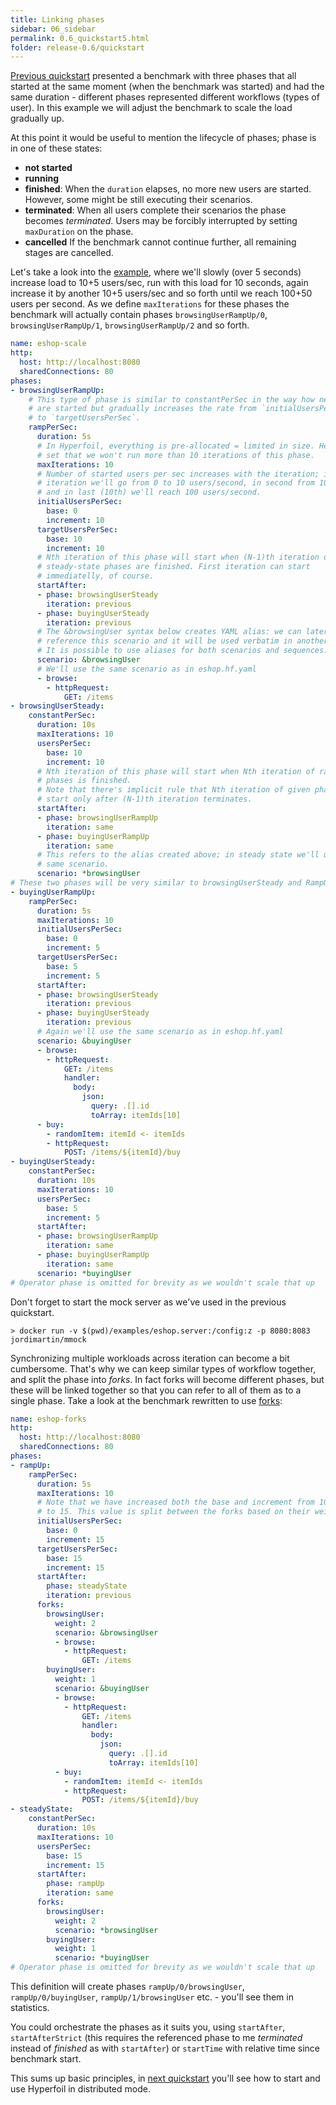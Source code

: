```yaml
---
title: Linking phases
sidebar: 06_sidebar
permalink: 0.6_quickstart5.html
folder: release-0.6/quickstart
---
```


[Previous quickstart](0.6_quickstart4.html) presented a benchmark with three phases that all started at the same moment (when the benchmark was started) and had the same duration - different phases represented different workflows (types of user). In this example we will adjust the benchmark to scale the load gradually up.

At this point it would be useful to mention the lifecycle of phases; phase is in one of these states:
* **not started**
* **running**
* **finished**: When the `duration` elapses, no more new users are started. However, some might be still executing their scenarios.
* **terminated**: When all users complete their scenarios the phase becomes *terminated*. Users may be forcibly interrupted by setting `maxDuration` on the phase.
* **cancelled** If the benchmark cannot continue further, all remaining stages are cancelled.

Let's take a look into the [example](https://github.com/Hyperfoil/Hyperfoil/blob/release-0.6/distribution/src/main/resources/examples/eshop-scale.hf.yaml), where we'll slowly (over 5 seconds) increase load to 10+5 users/sec, run with this load for 10 seconds, again increase it by another 10+5 users/sec and so forth until we reach 100+50 users per second. As we define `maxIterations` for these phases the benchmark will actually contain phases `browsingUserRampUp/0`, `browsingUserRampUp/1`, `browsingUserRampUp/2` and so forth.

```yaml
name: eshop-scale
http:
  host: http://localhost:8080
  sharedConnections: 80
phases:
- browsingUserRampUp:
    # This type of phase is similar to constantPerSec in the way how new users
    # are started but gradually increases the rate from `initialUsersPerSec`
    # to `targetUsersPerSec`.
    rampPerSec:
      duration: 5s
      # In Hyperfoil, everything is pre-allocated = limited in size. Here we'll
      # set that we won't run more than 10 iterations of this phase.
      maxIterations: 10
      # Number of started users per sec increases with the iteration; in first
      # iteration we'll go from 0 to 10 users/second, in second from 10 to 20
      # and in last (10th) we'll reach 100 users/second.
      initialUsersPerSec:
        base: 0
        increment: 10
      targetUsersPerSec:
        base: 10
        increment: 10
      # Nth iteration of this phase will start when (N-1)th iteration of other
      # steady-state phases are finished. First iteration can start
      # immediatelly, of course.
      startAfter:
      - phase: browsingUserSteady
        iteration: previous
      - phase: buyingUserSteady
        iteration: previous
      # The &browsingUser syntax below creates YAML alias: we can later
      # reference this scenario and it will be used verbatim in another phase.
      # It is possible to use aliases for both scenarios and sequences.
      scenario: &browsingUser
      # We'll use the same scenario as in eshop.hf.yaml
      - browse:
        - httpRequest:
            GET: /items
- browsingUserSteady:
    constantPerSec:
      duration: 10s
      maxIterations: 10
      usersPerSec:
        base: 10
        increment: 10
      # Nth iteration of this phase will start when Nth iteration of ramp-up
      # phases is finished.
      # Note that there's implicit rule that Nth iteration of given phase will
      # start only after (N-1)th iteration terminates.
      startAfter:
      - phase: browsingUserRampUp
        iteration: same
      - phase: buyingUserRampUp
        iteration: same
      # This refers to the alias created above; in steady state we'll use the
      # same scenario.
      scenario: *browsingUser
# These two phases will be very similar to browsingUserSteady and RampUp
- buyingUserRampUp:
    rampPerSec:
      duration: 5s
      maxIterations: 10
      initialUsersPerSec:
        base: 0
        increment: 5
      targetUsersPerSec:
        base: 5
        increment: 5
      startAfter:
      - phase: browsingUserSteady
        iteration: previous
      - phase: buyingUserSteady
        iteration: previous
      # Again we'll use the same scenario as in eshop.hf.yaml
      scenario: &buyingUser
      - browse:
        - httpRequest:
            GET: /items
            handler:
              body:
                json:
                  query: .[].id
                  toArray: itemIds[10]
      - buy:
        - randomItem: itemId <- itemIds
        - httpRequest:
            POST: /items/${itemId}/buy
- buyingUserSteady:
    constantPerSec:
      duration: 10s
      maxIterations: 10
      usersPerSec:
        base: 5
        increment: 5
      startAfter:
      - phase: browsingUserRampUp
        iteration: same
      - phase: buyingUserRampUp
        iteration: same
      scenario: *buyingUser
# Operator phase is omitted for brevity as we wouldn't scale that up
```
Don't forget to start the mock server as we've used in the previous quickstart.
```
> docker run -v $(pwd)/examples/eshop.server:/config:z -p 8080:8083 jordimartin/mmock
```

Synchronizing multiple workloads across iteration can become a bit cumbersome. That's why we can keep similar types of workflow together, and split the phase into *forks*. In fact forks will become different phases, but these will be linked together so that you can refer to all of them as to a single phase. Take a look at the benchmark rewritten to use [forks](https://github.com/Hyperfoil/Hyperfoil/blob/release-0.6/distribution/src/main/resources/examples/eshop-forks.hf.yaml):

```yaml
name: eshop-forks
http:
  host: http://localhost:8080
  sharedConnections: 80
phases:
- rampUp:
    rampPerSec:
      duration: 5s
      maxIterations: 10
      # Note that we have increased both the base and increment from 10 and 5
      # to 15. This value is split between the forks based on their weight.
      initialUsersPerSec:
        base: 0
        increment: 15
      targetUsersPerSec:
        base: 15
        increment: 15
      startAfter:
        phase: steadyState
        iteration: previous
      forks:
        browsingUser:
          weight: 2
          scenario: &browsingUser
          - browse:
            - httpRequest:
                GET: /items
        buyingUser:
          weight: 1
          scenario: &buyingUser
          - browse:
            - httpRequest:
                GET: /items
                handler:
                  body:
                    json:
                      query: .[].id
                      toArray: itemIds[10]
          - buy:
            - randomItem: itemId <- itemIds
            - httpRequest:
                POST: /items/${itemId}/buy
- steadyState:
    constantPerSec:
      duration: 10s
      maxIterations: 10
      usersPerSec:
        base: 15
        increment: 15
      startAfter:
        phase: rampUp
        iteration: same
      forks:
        browsingUser:
          weight: 2
          scenario: *browsingUser
        buyingUser:
          weight: 1
          scenario: *buyingUser
# Operator phase is omitted for brevity as we wouldn't scale that up
```
This definition will create phases `rampUp/0/browsingUser`, `rampUp/0/buyingUser`, `rampUp/1/browsingUser` etc. - you'll see them in statistics.

You could orchestrate the phases as it suits you, using `startAfter`, `startAfterStrict` (this requires the referenced phase to me *terminated* instead of *finished* as with `startAfter`) or `startTime` with relative time since benchmark start.

This sums up basic principles, in [next quickstart](0.6_quickstart6.html) you'll see how to start and use Hyperfoil in distributed mode.